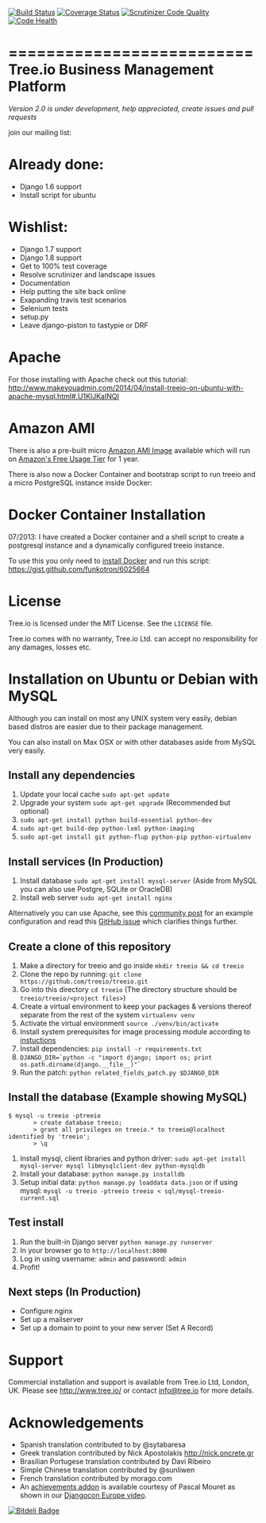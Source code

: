 [![Build Status](https://secure.travis-ci.org/treeio/treeio.png?branch=master)](http://travis-ci.org/treeio/treeio)
[![Coverage Status](https://coveralls.io/repos/treeio/treeio/badge.svg?branch=2.0)](https://coveralls.io/r/treeio/treeio?branch=2.0)
[![Scrutinizer Code Quality](https://scrutinizer-ci.com/g/treeio/treeio/badges/quality-score.png?b=2.0)](https://scrutinizer-ci.com/g/treeio/treeio/?branch=2.0)
[![Code Health](https://landscape.io/github/treeio/treeio/master/landscape.svg?style=flat)](https://landscape.io/github/treeio/treeio/master)

==========================
Tree.io Business Management Platform
==========================

*Version 2.0 is under development, help appreciated, create issues and pull requests*

join our mailing list:

Already done:
=============
- Django 1.6 support
- Install script for ubuntu

Wishlist:
=========
- Django 1.7 support
- Django 1.8 support
- Get to 100% test coverage
- Resolve scrutinizer and landscape issues
- Documentation
- Help putting the site back online
- Exapanding travis test scenarios
- Selenium tests
- setup.py
- Leave django-piston to tastypie or DRF

Apache
======

For those installing with Apache check out this tutorial:
http://www.makeyouadmin.com/2014/04/install-treeio-on-ubuntu-with-apache-mysql.html#.U1KlJKaINQI

Amazon AMI
==========

There is also a pre-built micro [Amazon AMI Image](https://console.aws.amazon.com/ec2/home?region=us-east-1#launchAmi=ami-6af22f03&source=tree.io) available which will run on [Amazon's Free Usage Tier](http://aws.amazon.com/free/) for 1 year.

There is also now a Docker Container and bootstrap script to run treeio and a micro PostgreSQL instance inside Docker:


Docker Container Installation
=============================

07/2013: I have created a Docker container and a shell script to create a postgresql instance and a dynamically configured treeio instance.

To use this you only need to [install Docker](http://www.docker.io/gettingstarted/) and run this script: https://gist.github.com/funkotron/6025664
 

License
=======

Tree.io is licensed under the MIT License. See the `LICENSE` file.

Tree.io comes with no warranty, Tree.io Ltd. can accept no responsibility for any damages, losses etc.


Installation on Ubuntu or Debian with MySQL
================================

Although you can install on most any UNIX system very easily, debian based distros are easier due to their package management.

You can also install on Max OSX or with other databases aside from MySQL very easily.


Install any dependencies
------------------------

1.  Update your local cache `sudo apt-get update`
1.  Upgrade your system `sudo apt-get upgrade` (Recommended but optional)
1.  `sudo apt-get install python build-essential python-dev`
1.  `sudo apt-get build-dep python-lxml python-imaging`
1.  `sudo apt-get install git python-flup python-pip python-virtualenv`


Install services (In Production)
------------------------

1.  Install database `sudo apt-get install mysql-server` (Aside from MySQL you can also use Postgre, SQLite or OracleDB)
1.  Install web server `sudo apt-get install nginx` 

Alternatively you can use Apache, see this [community post](http://tree.io/en/community/questions/186/treeio-with-wsgi-for-apache-deploy) for an example configuration and read this [GitHub issue](https://github.com/treeio/treeio/issues/98) which clarifies things further.

Create a clone of this repository
------------------------

1.  Make a directory for treeio and go inside `mkdir treeio && cd treeio`
1.  Clone the repo by running: `git clone https://github.com/treeio/treeio.git`
2.  Go into this directory `cd treeio` (The directory structure should be `treeio/treeio/<project files>`)
2.  Create a virtual environment to keep your packages & versions thereof separate from the rest of the system `virtualenv venv`
3.  Activate the virtual environment `source ./venv/bin/activate`
4.  Install system prerequisites for image processing module according to [instuctions](https://github.com/python-imaging/Pillow#platform-specific-instructions)
1.  Install dependencies: `pip install -r requirements.txt`
2.  ```DJANGO_DIR=`python -c "import django; import os; print os.path.dirname(django.__file__)"` ```
1.  Run the patch: `python related_fields_patch.py $DJANGO_DIR`


Install the database (Example showing MySQL)
------------------------

    $ mysql -u treeio -ptreeio
           > create database treeio;
           > grant all privileges on treeio.* to treeio@localhost identified by 'treeio';
           > \q

1.  Install mysql, client libraries and python driver: `sudo apt-get install mysql-server mysql libmysqlclient-dev python-mysqldb`
1.  Install your database: `python manage.py installdb`
1.  Setup initial data: `python manage.py loaddata data.json` or if using mysql: `mysql -u treeio -ptreeio treeio < sql/mysql-treeio-current.sql`

Test install 
------------------------

1.  Run the built-in Django server `python manage.py runserver`
1.  In your browser go to `http://localhost:8000`
1.  Log in using username: `admin` and password: `admin`
1.  Profit!

Next steps (In Production)
------------------------

* Configure nginx
* Set up a mailserver
* Set up a domain to point to your new server (Set A Record)


Support
=======

Commercial installation and support is available from Tree.io Ltd, London, UK.
Please see http://www.tree.io/ or contact info@tree.io for more details.

Acknowledgements
================

* Spanish translation contributed to by @sytabaresa
* Greek translation contributed by Nick Apostolakis http://nick.oncrete.gr
* Brasilian Portugese translation contributed by Davi Ribeiro
* Simple Chinese translation contributed by @sunliwen
* French translation contributed by morago.com
* An [achievements addon](https://github.com/pascalmouret/treeio-achievements) is available courtesy of Pascal Mouret as shown in our [Djangocon Europe video](http://klewel.com/conferences/djangocon-2012/index.php?talkID=15).


[![Bitdeli Badge](https://d2weczhvl823v0.cloudfront.net/treeio/treeio/trend.png)](https://bitdeli.com/free "Bitdeli Badge")

